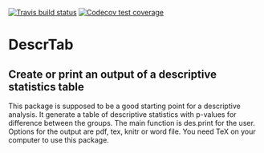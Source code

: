  [![Travis build status](https://travis-ci.org/imbi-heidelberg/DescrTab.svg?branch=master)](https://travis-ci.org/imbi-heidelberg/DescrTab)
[![Codecov test coverage](https://codecov.io/gh/imbi-heidelberg/DescrTab/branch/master/graph/badge.svg)](https://codecov.io/gh/imbi-heidelberg/DescrTab?branch=master)

# DescrTab
## Create or print an output of a descriptive statistics table

This package is supposed to be a good starting point for a descriptive analysis. It generate a table of descriptive statistics with p-values for difference between the groups.
The main function is des.print for the user.  
Options for the output are pdf, tex, knitr or word file. 
You need TeX on your computer to use this package.

